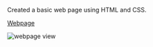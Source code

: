 Created a basic web page using HTML and CSS.

<a href="https://farhanasfar.github.io/HTML-CSS-Project/" target="_blank">Webpage</a>

![webpage view]([https://github.com/FarhanAsfar/HTML-CSS-Project/htmlPage.png](https://github.com/FarhanAsfar/HTML-CSS-Project/blob/master/htmlPage.png)https://github.com/FarhanAsfar/HTML-CSS-Project/blob/master/htmlPage.png)


